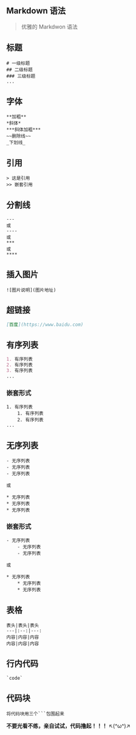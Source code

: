 ## Markdown 语法

> 优雅的 Markdwon 语法

## 标题

```markdwon
# 一级标题
## 二级标题
### 三级标题
...
```

## 字体

```markdwon
**加粗**
*斜体*
***斜体加粗***
~~删除线~~
_下划线_
```

## 引用

```markdwon
> 这是引用
>> 嵌套引用
```

## 分割线

```markdwon
---
或
----
或
***
或
****
```

## 插入图片

```markdwon
![图片说明](图片地址)
```

## 超链接

```markdown
[百度](https://www.baidu.com)
```

## 有序列表

```markdown
1. 有序列表
2. 有序列表
3. 有序列表
...
```

### 嵌套形式

```markdwon
1. 有序列表
    1. 有序列表
    2. 有序列表
...
```

## 无序列表

```markdwon
- 无序列表
- 无序列表
- 无序列表

或

* 无序列表
* 无序列表
* 无序列表
```

### 嵌套形式

```markdwon
- 无序列表
    - 无序列表
    - 无序列表

或

* 无序列表
    * 无序列表
    * 无序列表
```

## 表格

```markdwon
表头|表头|表头
---|:--:|---:
内容|内容|内容
内容|内容|内容
```

## 行内代码

```markdwon
`code`
```

## 代码块

```
将代码块用三个```包围起来
```

**不要光看不练，亲自试试，代码撸起！！！** ↖(^ω^)↗